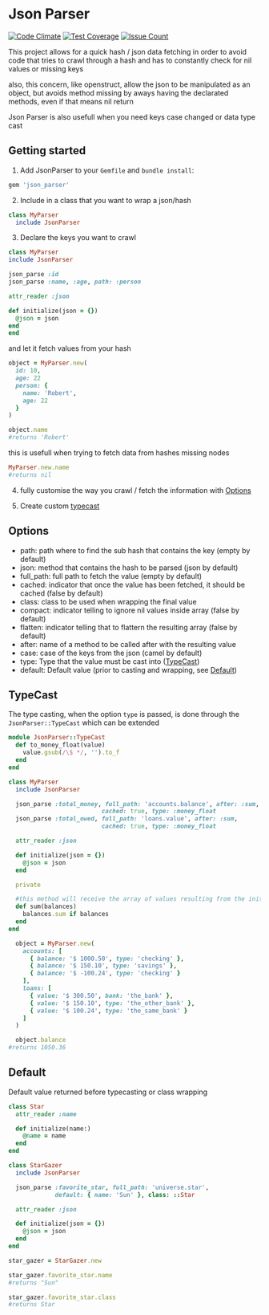 Json Parser
========
[![Code Climate](https://codeclimate.com/github/darthjee/json_parser/badges/gpa.svg)](https://codeclimate.com/github/darthjee/json_parser)
[![Test Coverage](https://codeclimate.com/github/darthjee/json_parser/badges/coverage.svg)](https://codeclimate.com/github/darthjee/json_parser/coverage)
[![Issue Count](https://codeclimate.com/github/darthjee/json_parser/badges/issue_count.svg)](https://codeclimate.com/github/darthjee/json_parser)

This project allows for a quick hash / json data fetching in order to avoid code
that tries to crawl through a hash and has to constantly check for nil values or missing keys

also, this concern, like openstruct, allow the json to be manipulated as an object, but
avoids method missing by aways having the declarated methods, even if that means nil return

Json Parser is also usefull when you need keys case changed or data type cast

Getting started
---------------
1. Add JsonParser to your `Gemfile` and `bundle install`:

  ```ruby
  gem 'json_parser'
  ```

2. Include in a class that you want to wrap a json/hash
  ```ruby
  class MyParser
    include JsonParser
  ```

3. Declare the keys you want to crawl
  ```ruby
class MyParser
  include JsonParser

  json_parse :id
  json_parse :name, :age, path: :person

  attr_reader :json

  def initialize(json = {})
    @json = json
  end
end

  ```

  and let it fetch values from your hash


  ```ruby
  object = MyParser.new(
    id: 10,
    age: 22
    person: {
      name: 'Robert',
      age: 22
    }
  )

  object.name
  #returns 'Robert'
  ```

  this is usefull when trying to fetch data from hashes missing nodes

  ```ruby
  MyParser.new.name
  #returns nil
  ```

  4. fully customise the way you crawl / fetch the information with [Options](#options)

  5. Create custom [typecast](#TypeCast)

Options
-------
- path: path where to find the sub hash that contains the key (empty by default)
- json: method that contains the hash to be parsed (json by default)
- full_path: full path to fetch the value (empty by default)
- cached: indicator that once the value has been fetched, it should be cached (false by default)
- class: class to be used when wrapping the final value
- compact: indicator telling to ignore nil values inside array (false by default)
- flatten: indicator telling that to flattern the resulting array (false by default)
- after: name of a method to be called after with the resulting value
- case: case of the keys from the json (camel by default)
- type: Type that the value must be cast into ([TypeCast](#typecast))
- default: Default value (prior to casting and wrapping, see [Default](#default))

TypeCast
--------
The type casting, when the option `type` is passed, is done through the `JsonParser::TypeCast` which can
be extended

```ruby
module JsonParser::TypeCast
  def to_money_float(value)
    value.gsub(/\$ */, '').to_f
  end
end
```

```ruby
class MyParser
  include JsonParser

  json_parse :total_money, full_path: 'accounts.balance', after: :sum,
                          cached: true, type: :money_float
  json_parse :total_owed, full_path: 'loans.value', after: :sum,
                          cached: true, type: :money_float

  attr_reader :json

  def initialize(json = {})
    @json = json
  end

  private

  #this method will receive the array of values resulting from the initial mapping
  def sum(balances)
    balances.sum if balances
  end
end
```

```ruby
  object = MyParser.new(
    accounts: [
      { balance: '$ 1000.50', type: 'checking' },
      { balance: '$ 150.10', type: 'savings' },
      { balance: '$ -100.24', type: 'checking' }
    ],
    loans: [
      { value: '$ 300.50', bank: 'the_bank' },
      { value: '$ 150.10', type: 'the_other_bank' },
      { value: '$ 100.24', type: 'the_same_bank' }
    ]
  )

  object.balance
#returns 1050.36
```

Default
-------
Default value returned before typecasting or class wrapping

```ruby
class Star
  attr_reader :name

  def initialize(name:)
    @name = name
  end
end

class StarGazer
  include JsonParser

  json_parse :favorite_star, full_path: 'universe.star',
             default: { name: 'Sun' }, class: ::Star

  attr_reader :json

  def initialize(json = {})
    @json = json
  end
end

```


```ruby
star_gazer = StarGazer.new

star_gazer.favorite_star.name
#returns "Sun"

star_gazer.favorite_star.class
#returns Star
```

